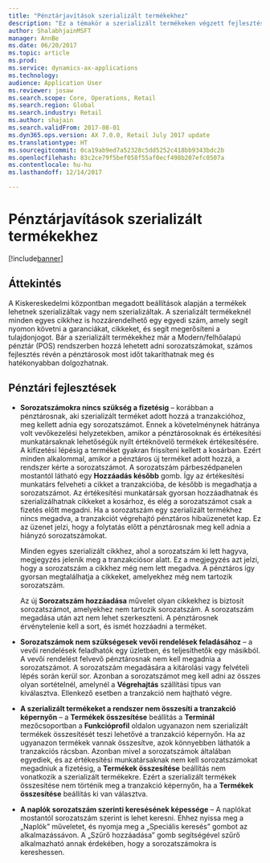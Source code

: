 ```yaml
---
title: "Pénztárjavítások szerializált termékekhez"
description: "Ez a témakör a szerializált termékeken végzett fejlesztéseket sorolja fel, amelyek segítségével időt takaríthat meg, és hatékonyabban végezheti munkáját."
author: ShalabhjainMSFT
manager: AnnBe
ms.date: 06/20/2017
ms.topic: article
ms.prod: 
ms.service: dynamics-ax-applications
ms.technology: 
audience: Application User
ms.reviewer: josaw
ms.search.scope: Core, Operations, Retail
ms.search.region: Global
ms.search.industry: Retail
ms.author: shajain
ms.search.validFrom: 2017-08-01
ms.dyn365.ops.version: AX 7.0.0, Retail July 2017 update
ms.translationtype: HT
ms.sourcegitcommit: 0ca19ab9ed7a52328c5dd5252c418bb9343bdc2b
ms.openlocfilehash: 83c2ce79f5bef058f55af0ecf498b207efc0507a
ms.contentlocale: hu-hu
ms.lasthandoff: 12/14/2017

---
```


# <a name="pos-improvements-for-serialized-products"></a>Pénztárjavítások szerializált termékekhez

[!include[banner](includes/banner.md)]

## <a name="overview"></a>Áttekintés 
A Kiskereskedelmi központban megadott beállítások alapján a termékek lehetnek szerializáltak vagy nem szerializáltak. A szerializált termékeknél minden egyes cikkhez is hozzárendelhető egy egyedi szám, amely segít nyomon követni a garanciákat, cikkeket, és segít megerősíteni a tulajdonjogot. Bár a szerializált termékekhez már a Modern/felhőalapú pénztár (POS) rendszerben hozzá lehetett adni sorozatszámokat, számos fejlesztés révén a pénztárosok most időt takaríthatnak meg és hatékonyabban dolgozhatnak.  

## <a name="pos-improvements"></a>Pénztári fejlesztések

- **Sorozatszámokra nincs szükség a fizetésig** – korábban a pénztárosnak, aki szerializált terméket adott hozzá a tranzakcióhoz, meg kellett adnia egy sorozatszámot. Ennek a követelménynek hátránya volt vevőkezelési helyzetekben, amikor a pénztárosoknak és értékesítési munkatársaknak lehetőségük nyílt értéknövelő termékek értékesítésére. A kifizetési lépésig a terméket gyakran frissíteni kellett a kosárban. Ezért minden alkalommal, amikor a pénztáros új terméket adott hozzá, a rendszer kérte a sorozatszámot. A sorozatszám párbeszédpanelen mostantól látható egy **Hozzáadás később** gomb. Így az értékesítési munkatárs felveheti a cikket a tranzakcióba, de később is megadhatja a sorozatszámot. Az értékesítési munkatársak gyorsan hozzáadhatnak és szerializálhatnak cikkeket a kosárhoz, és elég a sorozatszámot csak a fizetés előtt megadni. Ha a sorozatszám egy szerializált termékhez nincs megadva, a tranzakciót végrehajtó pénztáros hibaüzenetet kap. Ez az üzenet jelzi, hogy a folytatás előtt a pénztárosnak meg kell adnia a hiányzó sorozatszámokat.

    Minden egyes szerializált cikkhez, ahol a sorozatszám ki lett hagyva, megjegyzés jelenik meg a tranzakciósor alatt. Ez a megjegyzés azt jelzi, hogy a sorozatszám a cikkhez még nem lett megadva. A pénztáros így gyorsan megtalálhatja a cikkeket, amelyekhez még nem tartozik sorozatszám.

    Az új **Sorozatszám hozzáadása** művelet olyan cikkekhez is biztosít sorozatszámot, amelyekhez nem tartozik sorozatszám. A sorozatszám megadása után azt nem lehet szerkeszteni. A pénztárosnek érvénytelenie kell a sort, és ismét hozzáadni a terméket. 
    
- **Sorozatszámok nem szükségesek vevői rendelések feladásához** – a vevői rendelések feladhatók egy üzletben, és teljesíthetők egy másikból. A vevői rendelést felvevő pénztárosnak nem kell megadnia a sorozatszámot. A sorozatszám megadására a kitárolási vagy felvételi lépés során kerül sor. Azonban a sorozatszámot meg kell adni az összes olyan sortételnél, amelynél a **Végrehajtás** szállítási típus van kiválasztva. Ellenkező esetben a tranzakció nem hajtható végre.    
- **A szerializált termékeket a rendszer nem összesíti a tranzakció képernyőn** – a **Termékek összesítése** beállítás a **Terminál** mezőcsoportban a **Funkcióprofil** oldalon ugyanazon nem szerializált termékek összesítését teszi lehetővé a tranzakció képernyőn. Ha az ugyanazon termékek vannak összesítve, azok könnyebben láthatók a tranzakciós rácsban. Azonban mivel a sorozatszámok általában egyediek, és az értékesítési munkatársaknak nem kell sorozatszámokat megadniuk a fizetésig, a **Termékek összesítése** beállítás nem vonatkozik a szerializált termékekre. Ezért a szerializált termékek összesítése nem történik meg a tranzakció képernyőn, ha a **Termékek összesítése** beállítás ki van választva.
- **A naplók sorozatszám szerinti keresésének képessége** – A naplókat mostantól sorozatszám szerint is lehet keresni. Ehhez nyissa meg a „Naplók” műveletet, és nyomja meg a „Speciális keresés” gombot az alkalmazássávon. A „Szűrő hozzáadása” gomb segítségével szűrő alkalmazható annak érdekében, hogy a sorozatszámokra is kereshessen.

